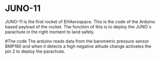 # JUNO-11
JUNO-11 is the first rocket of EHAerospace. This is the code of the Arduino based payload of the rocket. The function of this is to deploy the JUNO´s parachute in the right moment to land safely.

#The code
The arduino reads data from the barometric pressure sensor BMP180 and when it detects a high negative altiude change activates the pin 2
to deploy the parachute.
